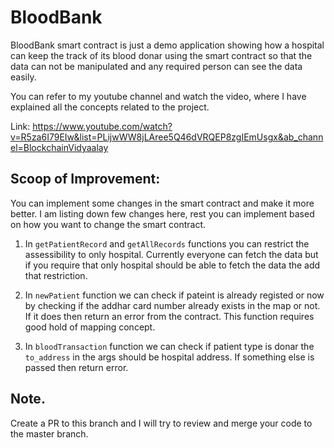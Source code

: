 
# BloodBank

BloodBank smart contract is just a demo application showing how a hospital can keep the track of its blood donar using the smart contract so that the data can not be manipulated and any required person can see the data easily.

You can refer to my youtube channel and watch the video, where I have explained all the concepts related to the project. 

Link: https://www.youtube.com/watch?v=R5za6I79EIw&list=PLijwWW8jLAree5Q46dVRQEP8zgIEmUsgx&ab_channel=BlockchainVidyaalay 

## Scoop of Improvement:

You can implement some changes in the smart contract and make it more better. I am listing down few changes here, rest you can implement based on how you want to change the smart contract.

1. In `getPatientRecord` and `getAllRecords` functions you can restrict the assessibility to only hospital. Currently everyone can fetch the data but if you require that only hospital should be able to fetch the data the add that restriction. 

2. In `newPatient` function we can check if pateint is already registed or now by checking if the addhar card number already exists in the map or not. If it does then return an error from the contract. This function requires good hold of mapping concept. 

3. In `bloodTransaction` function we can check if patient type is donar the `to_address` in the args should be hospital address. If something else is passed then return error. 


## Note.

Create a PR to this branch and I will try to review and merge your code to the master branch. 
